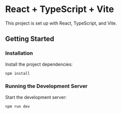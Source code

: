
# React + TypeScript + Vite

This project is set up with React, TypeScript, and Vite.

## Getting Started

### Installation

Install the project dependencies:

```bash
npm install
```

### Running the Development Server

Start the development server:

```bash
npm run dev


